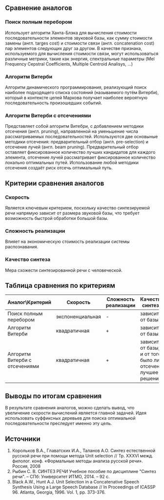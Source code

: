 ## Сравнение аналогов
### Поиск полным перебором
Использует алгоритм Ханта-Блэка для вычисления стоимости последовательности элементов звуковой базы, как сумму стоимости замены (англ. targes cost) и стоимости связи (англ. concatenation cost) пар элементов следующих друг за другом. В качестве признака, используемого для вычисления стоимости связи, могут использоваться различные метрики, такие как энергия, спектральные параметры (Mel Frequency Cepstral Coefficients, Multiple Centroid Analisys, ...)
### Алгоритм Витерби
Алгоритм динамического программирования, реализующий поиск наиболее подходящего списка состояний (называемого путём Витерби), который в контексте цепей Маркова получает наиболее вероятную последовательность произошедших событий.
### Алгоритм Витерби с отсечениями
Представляет собой алгоритм Витебри, с добавлением методики отсечения (англ. pruning), направленной на уменьшение числа рассматриваемых последовательностей. Используются две основыные методики отсечения: предварительный отбор (англ. pre-selection) и отсечение лучей (англ. beam pruning). Предварительный отбор оставляет фиксированное количество лучших кандидатов для каждого элемента, отсечение лучей рассматривает фиксированное количество локально оптимальных путей. Использование любой методики отсечения создаёт риск отсечь оптимальный путь.
## Критерии сравнения аналогов
### Скорость
Является ключевым критерием, поскольку качество синтезируемой речи напрямую зависит от размера звуковой базы, что требует возможность быстрой обработки большой базы.
### Сложность реализации
Влияет на экономическую стоимость реализации системы распознавания.
### Качество синтеза
Мера схожести синтезированной речи с человеческой.
## Таблица сравнения по критериям
Аналог\Критерий | Скорость | Сложность реализации | Качество синтеза
----------------|----------|----------------------|-----------------
Поиск полным перебором| экспоненциальная | - | зависит от базы |
Алгоритм Витерби| квадратичная | + | зависит от базы |
Алгоритм Витерби с отсечениями| квадратичная | + | зависит от базы, и от того, было ли отсечено лучшее решение |
## Выводы по итогам сравнения
В результате сравнения аналогов, можно сделать вывод, что увеличение скорости вычислений является главной задачей. Идея использовать суффиксных деревьев для поиска оптимальной последовательности преследует именно эту цель.
## Источники
1. Корольков В.А., Главатских И.А., Таланов А.О. Синтез естественной русской речи при помощи метода Unit selection // Тр. XXXVI межд. филолог. конф. «Формальные методы анализа русской речи». Россия, 2008
1. Рыбин С. В. СИНТЕЗ РЕЧИ Учебное пособие по дисциплине "Синтез речи". – СПб: Университет ИТМО, 2014. – 92 с.
1. Black A.W., Hunt A.J. Unit Selection in a Concatenative Speech Synthesis Using a Large Speech Database // In Proceedings of ICASSP 96. Atlanta, Georgia, 1996. Vol. 1, pp. 373-376.